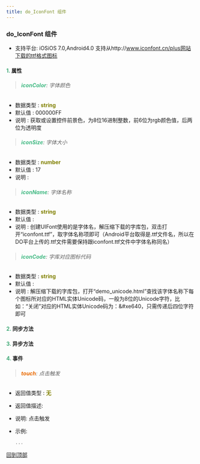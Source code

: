 ```yaml
---
title: do_IconFont 组件
---
```


### do_IconFont 组件

* 支持平台: iOSiOS 7.0,Android4.0
支持从http://www.iconfont.cn/plus网站下载的ttf格式图标

#### <font color ='#40A977'>**1.**</font> 属性

>###### <font color ='#42b983'>**iconColor**</font>: 字体颜色

- 数据类型 : <font color ='#808000'>**string**</font>
- 默认值 : 000000FF
- 说明 : 获取或设置控件前景色，为8位16进制整数，前6位为rgb颜色值，后两位为透明度

>###### <font color ='#42b983'>**iconSize**</font>: 字体大小

- 数据类型 : <font color ='#808000'>**number**</font>
- 默认值 : 17
- 说明 : 

>###### <font color ='#42b983'>**iconName**</font>: 字体名称

- 数据类型 : <font color ='#808000'>**string**</font>
- 默认值 : 
- 说明 : 创建UIFont使用的是字体名，解压缩下载的字库包，双击打开“iconfont.ttf”，取字体名称项即可（Android平台取得是.ttf文件名，所以在DO平台上传的.ttf文件需要保持跟iconfont.ttf文件中字体名称同名）

>###### <font color ='#42b983'>**iconCode**</font>: 字库对应图标代码

- 数据类型 : <font color ='#808000'>**string**</font>
- 默认值 : 
- 说明 : 解压缩下载的字库包，打开“demo_unicode.html”查找该字体名称下每个图标所对应的HTML实体Unicode码，一般为8位的Unicode字符，比如：“关闭”对应的HTML实体Unicode码为：&#xe640，只需传递后四位字符即可

#### <font color ='#40A977'>**2.**</font> 同步方法

#### <font color ='#40A977'>**3.**</font> 异步方法


#### <font color ='#40A977'>**4.**</font> 事件

>###### <font color ='#e96900'>**touch**</font>: 点击触发

- 返回值类型 : <font color ='#808000'>**无**</font>
- 返回值描述: 
- 说明: 点击触发
- 示例:

  ```javascript
  ...

  ```

[回到顶部](#top)


